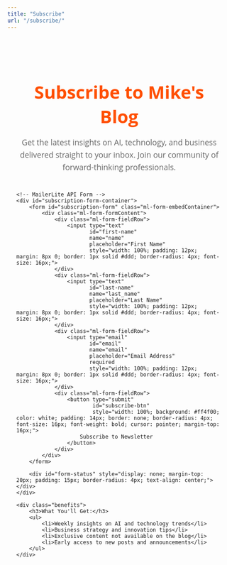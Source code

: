 ```yaml
---
title: "Subscribe"
url: "/subscribe/"
---
```


<style>
.subscribe-container {
    max-width: 600px;
    margin: 0 auto;
    padding: 40px 20px;
    font-family: 'Open Sans', Arial, Helvetica, sans-serif;
}

.subscribe-header {
    text-align: center;
    margin-bottom: 40px;
}

.subscribe-header h1 {
    color: #ff4f00;
    font-size: 2.5rem;
    font-weight: 700;
    margin-bottom: 16px;
}

.subscribe-header p {
    color: #666;
    font-size: 1.1rem;
    line-height: 1.6;
}

.ml-embedded {
    margin: 0 auto;
}

/* Custom styling for MailerLite form */
.ml-form-embedContainer {
    background: #fff;
    border-radius: 8px;
    box-shadow: 0 4px 6px rgba(0, 0, 0, 0.1);
    padding: 30px;
}

.benefits {
    margin-top: 40px;
    text-align: center;
}

.benefits h3 {
    color: #333;
    font-size: 1.5rem;
    margin-bottom: 20px;
}

.benefits ul {
    list-style: none;
    padding: 0;
    max-width: 400px;
    margin: 0 auto;
}

.benefits li {
    color: #666;
    margin-bottom: 12px;
    padding-left: 24px;
    position: relative;
}

.benefits li:before {
    content: "✓";
    color: #ff4f00;
    font-weight: bold;
    position: absolute;
    left: 0;
}
</style>

<div class="subscribe-container">
    <div class="subscribe-header">
        <h1>Subscribe to Mike's Blog</h1>
        <p>Get the latest insights on AI, technology, and business delivered straight to your inbox. Join our community of forward-thinking professionals.</p>
    </div>

    <!-- MailerLite API Form -->
    <div id="subscription-form-container">
        <form id="subscription-form" class="ml-form-embedContainer">
            <div class="ml-form-formContent">
                <div class="ml-form-fieldRow">
                    <input type="text" 
                           id="first-name" 
                           name="name" 
                           placeholder="First Name" 
                           style="width: 100%; padding: 12px; margin: 8px 0; border: 1px solid #ddd; border-radius: 4px; font-size: 16px;">
                </div>
                <div class="ml-form-fieldRow">
                    <input type="text" 
                           id="last-name" 
                           name="last_name" 
                           placeholder="Last Name" 
                           style="width: 100%; padding: 12px; margin: 8px 0; border: 1px solid #ddd; border-radius: 4px; font-size: 16px;">
                </div>
                <div class="ml-form-fieldRow">
                    <input type="email" 
                           id="email" 
                           name="email" 
                           placeholder="Email Address" 
                           required 
                           style="width: 100%; padding: 12px; margin: 8px 0; border: 1px solid #ddd; border-radius: 4px; font-size: 16px;">
                </div>
                <div class="ml-form-fieldRow">
                    <button type="submit" 
                            id="subscribe-btn"
                            style="width: 100%; background: #ff4f00; color: white; padding: 14px; border: none; border-radius: 4px; font-size: 16px; font-weight: bold; cursor: pointer; margin-top: 16px;">
                        Subscribe to Newsletter
                    </button>
                </div>
            </div>
        </form>
        
        <div id="form-status" style="display: none; margin-top: 20px; padding: 15px; border-radius: 4px; text-align: center;"></div>
    </div>

    <div class="benefits">
        <h3>What You'll Get:</h3>
        <ul>
            <li>Weekly insights on AI and technology trends</li>
            <li>Business strategy and innovation tips</li>
            <li>Exclusive content not available on the blog</li>
            <li>Early access to new posts and announcements</li>
        </ul>
    </div>
</div>

<script>
// Initialize MailerLite form after page load
document.addEventListener('DOMContentLoaded', function() {
    // The MailerLite Universal script will automatically initialize embedded forms
    if (typeof ml !== 'undefined') {
        const embeddedForms = document.querySelectorAll('.ml-embedded[data-form]');

        if (embeddedForms.length > 0) {
            embeddedForms.forEach(container => {
                const formId = container.getAttribute('data-form');
                if (formId) {
                    ml('forms', 'load', formId);
                }
            });
        } else {
            ml('forms', 'load');
        }

        // Add custom form validation and error handling
        setTimeout(() => {
            const embeddedForm = document.querySelector('.ml-embedded form');
            if (embeddedForm) {
                embeddedForm.addEventListener('submit', function(e) {
                    const email = this.querySelector('input[type="email"]');
                    if (email && (!email.value || !email.value.includes('@'))) {
                        e.preventDefault();
                        alert('Please enter a valid email address.');
                        email.focus();
                        return false;
                    }
                });
            }
        }, 2000); // Wait for MailerLite to initialize
    } else {
        // Fallback if MailerLite Universal script fails to load
        console.warn('MailerLite Universal script not loaded. Form may not work properly.');
        
        // Show fallback message
        setTimeout(() => {
            const container = document.querySelector('.ml-embedded');
            if (container && !container.innerHTML.trim()) {
                container.innerHTML = `
                    <div style="text-align: center; padding: 40px; background: #f8f9fa; border-radius: 8px; border: 2px dashed #dee2e6;">
                        <h3 style="color: #6c757d; margin-bottom: 16px;">Form Loading Issue</h3>
                        <p style="color: #6c757d; margin-bottom: 20px;">The subscription form is having trouble loading. You can still subscribe using the link below:</p>
                        <a href="https://dashboard.mailerlite.com/forms/1849787/169453382423020905/share" 
                           target="_blank" 
                           style="display: inline-block; background: #ff4f00; color: white; padding: 12px 24px; text-decoration: none; border-radius: 4px; font-weight: bold;">
                           Subscribe via MailerLite →
                        </a>
                    </div>
                `;
            }
        }, 5000);
    }
});

// Function to check if subscription was successful
function checkSubscriptionStatus() {
    // Check if user recently subscribed
    const subscriptionTime = localStorage.getItem('subscription_time');
    if (subscriptionTime) {
        const timeDiff = Date.now() - parseInt(subscriptionTime);
        if (timeDiff < 300000) { // 5 minutes
            // Show success message if recently subscribed
            const container = document.querySelector('.subscribe-container');
            if (container) {
                container.innerHTML = `
                    <div style="text-align: center; padding: 40px;">
                        <div style="width: 80px; height: 80px; background: #28a745; border-radius: 50%; display: flex; align-items: center; justify-content: center; margin: 0 auto 20px;">
                            <span style="color: white; font-size: 40px;">✓</span>
                        </div>
                        <h1 style="color: #28a745; margin-bottom: 16px;">Already Subscribed!</h1>
                        <p style="color: #666;">You recently subscribed to our newsletter. Thank you!</p>
                        <p style="margin-top: 20px;"><a href="/" style="color: #ff4f00;">← Back to Blog</a></p>
                    </div>
                `;
            }
        }
    }
}

// Check subscription status on page load
checkSubscriptionStatus();
</script>